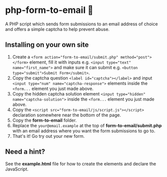# php-form-to-email 📨

A PHP script which sends form submissions to an email address of choice and offers a simple captcha to help prevent abuse.

## Installing on your own site

1. Create a `<form action="form-to-email/submit.php" method="post"></form>` element, fill it with inputs e.g. `<input type="text" name="first_name">` and make sure it can submit e.g. `<button type="submit">Submit Form</submit>`.
2. Copy the captcha question `<label id="captcha"></label>` and input `<input type="num" name="captcha-response">` elements inside the `<form...` element you just made above.
3. Copy the hidden captcha solution element `<input type="hidden" name="captcha-solution">` inside the `<form...` element you just made above.
4. Copy the `<script src="form-to-email/js/script.js"></script>` declaration somewhere near the bottom of the page.
5. Copy the **form-to-email** folder.
6. Replace the `your@email.example` at the top of **form-to-email/submit.php** with an email address where you want the form submissions to go to.
7. That's it! Go try out your new form.

## Need a hint?

See the **example.html** file for how to create the elements and declare the JavaScript.